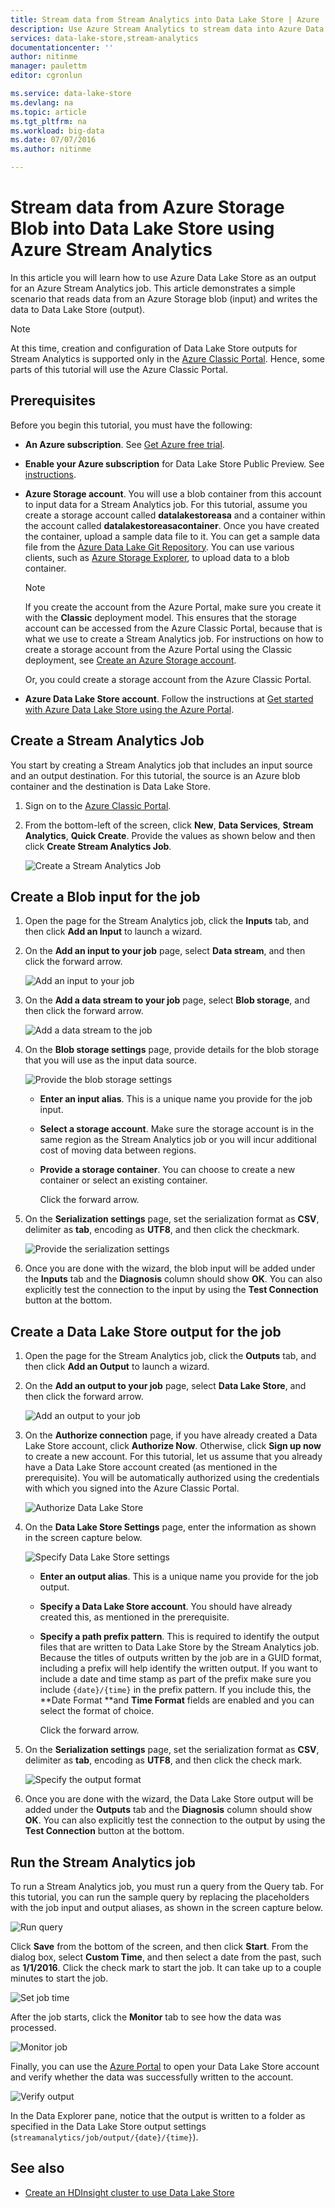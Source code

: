 ```yaml
---
title: Stream data from Stream Analytics into Data Lake Store | Azure
description: Use Azure Stream Analytics to stream data into Azure Data Lake Store
services: data-lake-store,stream-analytics
documentationcenter: ''
author: nitinme
manager: paulettm
editor: cgronlun

ms.service: data-lake-store
ms.devlang: na
ms.topic: article
ms.tgt_pltfrm: na
ms.workload: big-data
ms.date: 07/07/2016
ms.author: nitinme

---
```

# Stream data from Azure Storage Blob into Data Lake Store using Azure Stream Analytics
In this article you will learn how to use Azure Data Lake Store as an output for an Azure Stream Analytics job. This article demonstrates a simple scenario that reads data from an Azure Storage blob (input) and writes the data to Data Lake Store (output).

> [!NOTE]
> At this time, creation and configuration of Data Lake Store outputs for Stream Analytics is supported only in the [Azure Classic Portal](https://manage.windowsazure.com). Hence, some parts of this tutorial will use the Azure Classic Portal.
> 
> 

## Prerequisites
Before you begin this tutorial, you must have the following:

* **An Azure subscription**. See [Get Azure free trial](https://azure.microsoft.com/pricing/free-trial/).
* **Enable your Azure subscription** for Data Lake Store Public Preview. See [instructions](data-lake-store-get-started-portal.md#signup).
* **Azure Storage account**. You will use a blob container from this account to input data for a Stream Analytics job. For this tutorial, assume you create a storage account called **datalakestoreasa** and a container within the account called **datalakestoreasacontainer**. Once you have created the container, upload a sample data file to it. You can get a sample data file from the [Azure Data Lake Git Repository](https://github.com/Azure/usql/tree/master/Examples/Samples/Data/AmbulanceData/Drivers.txt). You can use various clients, such as [Azure Storage Explorer](http://storageexplorer.com/), to upload data to a blob container.
  
  > [!NOTE]
  > If you create the account from the Azure Portal, make sure you create it with the **Classic** deployment model. This ensures that the storage account can be accessed from the Azure Classic Portal, because that is what we use to create a Stream Analytics job. For instructions on how to create a storage account from the Azure Portal using the Classic deployment, see [Create an Azure Storage account](../storage/storage-create-storage-account/#create-a-storage-account).
  > 
  > Or, you could create a storage account from the Azure Classic Portal.
  > 
* **Azure Data Lake Store account**. Follow the instructions at [Get started with Azure Data Lake Store using the Azure Portal](data-lake-store-get-started-portal.md).  

## Create a Stream Analytics Job
You start by creating a Stream Analytics job that includes an input source and an output destination. For this tutorial, the source is an Azure blob container and the destination is Data Lake Store.

1. Sign on to the [Azure Classic Portal](https://manage.windowsazure.com).
2. From the bottom-left of the screen, click **New**, **Data Services**, **Stream Analytics**, **Quick Create**. Provide the values as shown below and then click **Create Stream Analytics Job**.
   
    ![Create a Stream Analytics Job](./media/data-lake-store-stream-analytics/create.job.png "Create a Stream Analytics job")

## Create a Blob input for the job
1. Open the page for the Stream Analytics job, click the **Inputs** tab, and then click **Add an Input** to launch a wizard.
2. On the **Add an input to your job** page, select **Data stream**, and then click the forward arrow.
   
    ![Add an input to your job](./media/data-lake-store-stream-analytics/create.input.1.png "Add an input to your job")
3. On the **Add a data stream to your job** page, select **Blob storage**, and then click the forward arrow.
   
    ![Add a data stream to the job](./media/data-lake-store-stream-analytics/create.input.2.png "Add a data stream to the job")
4. On the **Blob storage settings** page, provide details for the blob storage that you will use as the input data source.
   
    ![Provide the blob storage settings](./media/data-lake-store-stream-analytics/create.input.3.png "Provide the blob storage settings")
   
   * **Enter an input alias**. This is a unique name you provide for the job input.
   * **Select a storage account**. Make sure the storage account is in the same region as the Stream Analytics job or you will incur additional cost of moving data between regions.
   * **Provide a storage container**. You can choose to create a new container or select an existing container.
     
     Click the forward arrow.
5. On the **Serialization settings** page, set the serialization format as **CSV**, delimiter as **tab**, encoding as **UTF8**, and then click the checkmark.
   
    ![Provide the serialization settings](./media/data-lake-store-stream-analytics/create.input.4.png "Provide the serialization settings")
6. Once you are done with the wizard, the blob input will be added under the **Inputs** tab and the **Diagnosis** column should show **OK**. You can also explicitly test the connection to the input by using the **Test Connection** button at the bottom.

## Create a Data Lake Store output for the job
1. Open the page for the Stream Analytics job, click the **Outputs** tab, and then click **Add an Output** to launch a wizard.
2. On the **Add an output to your job** page, select **Data Lake Store**, and then click the forward arrow.
   
    ![Add an output to your job](./media/data-lake-store-stream-analytics/create.output.1.png "Add an output to your job")
3. On the **Authorize connection** page, if you have already created a Data Lake Store account, click **Authorize Now**. Otherwise, click **Sign up now** to create a new account. For this tutorial, let us assume that you already have a Data Lake Store account created (as mentioned in the prerequisite). You will be automatically authorized using the credentials with which you signed into the Azure Classic Portal.
   
    ![Authorize Data Lake Store](./media/data-lake-store-stream-analytics/create.output.2.png "Authorize Data Lake Store")
4. On the **Data Lake Store Settings** page, enter the information as shown in the screen capture below.
   
    ![Specify Data Lake Store settings](./media/data-lake-store-stream-analytics/create.output.3.png "Specify Data Lake Store settings")
   
   * **Enter an output alias**. This is a unique name you provide for the job output.
   * **Specify a Data Lake Store account**. You should have already created this, as mentioned in the prerequisite.
   * **Specify a path prefix pattern**. This is required to identify the output files that are written to Data Lake Store by the Stream Analytics job. Because the titles of outputs written by the job are in a GUID format, including a prefix will help identify the written output. If you want to include a date and time stamp as part of the prefix make sure you include `{date}/{time}` in the prefix pattern. If you include this, the **Date Format **and **Time Format** fields are enabled and you can select the format of choice.
     
     Click the forward arrow.
5. On the **Serialization settings** page, set the serialization format as **CSV**, delimiter as **tab**, encoding as **UTF8**, and then click the check mark.
   
    ![Specify the output format](./media/data-lake-store-stream-analytics/create.output.4.png "Specify the output format")
6. Once you are done with the wizard, the Data Lake Store output will be added under the **Outputs** tab and the **Diagnosis** column should show **OK**. You can also explicitly test the connection to the output by using the **Test Connection** button at the bottom.

## Run the Stream Analytics job
To run a Stream Analytics job, you must run a query from the Query tab. For this tutorial, you can run the sample query by replacing the placeholders with the job input and output aliases, as shown in the screen capture below.

![Run query](./media/data-lake-store-stream-analytics/run.query.png "Run query")

Click **Save** from the bottom of the screen, and then click **Start**. From the dialog box, select **Custom Time**, and then select a date from the past, such as **1/1/2016**. Click the check mark to start the job. It can take up to a couple minutes to start the job.

![Set job time](./media/data-lake-store-stream-analytics/run.query.2.png "Set job time")

After the job starts, click the **Monitor** tab to see how the data was processed.

![Monitor job](./media/data-lake-store-stream-analytics/run.query.3.png "Monitor job")

Finally, you can use the [Azure Portal](https://portal.azure.com) to open your Data Lake Store account and verify whether the data was successfully written to the account.

![Verify output](./media/data-lake-store-stream-analytics/run.query.4.png "Verify output")

In the Data Explorer pane, notice that the output is written to a folder as specified in the Data Lake Store output settings (`streamanalytics/job/output/{date}/{time}`).  

## See also
* [Create an HDInsight cluster to use Data Lake Store](data-lake-store-hdinsight-hadoop-use-portal.md)

